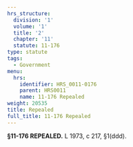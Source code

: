 ```yaml
---
hrs_structure:
  division: '1'
  volume: '1'
  title: '2'
  chapter: '11'
  statute: 11-176
type: statute
tags:
  - Government
menu:
  hrs:
    identifier: HRS_0011-0176
    parent: HRS0011
    name: 11-176 Repealed
weight: 20535
title: Repealed
full_title: 11-176 Repealed
---
```

**§11-176 REPEALED.** L 1973, c 217, §1(ddd).